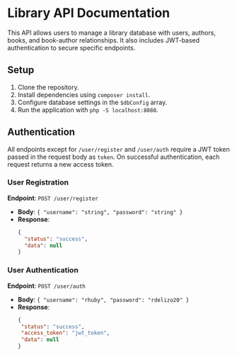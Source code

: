 # Library API Documentation

This API allows users to manage a library database with users, authors, books, and book-author relationships. It also includes JWT-based authentication to secure specific endpoints.

## Setup
1. Clone the repository.
2. Install dependencies using `composer install`.
3. Configure database settings in the `$dbConfig` array.
4. Run the application with `php -S localhost:8080`.

## Authentication

All endpoints except for `/user/register` and `/user/auth` require a JWT token passed in the request body as `token`. On successful authentication, each request returns a new access token.

### User Registration
**Endpoint**: `POST /user/register`
- **Body**: `{ "username": "string", "password": "string" }`
- **Response**:
  ```json
  {
    "status": "success",
    "data": null
  }

### User Authentication
**Endpoint**: `POST /user/auth`
- **Body**: `{ "username": "rhuby", "password": "rdelizo20" }`
- **Response**:
   ```json
  {
    "status": "success",
    "access_token": "jwt_token",
    "data": null
  }



